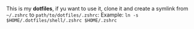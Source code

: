 This is my **dotfiles**, if yu want to use it, clone it and create a symlink from `~/.zshrc` to `path/to/dotfiles/.zshrc`:
Example:
`ln -s $HOME/.dotfiles/shell/.zshrc $HOME/.zshrc`